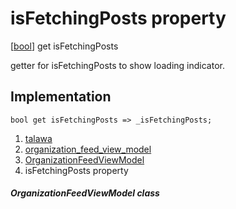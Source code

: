 
<div>

# isFetchingPosts property

</div>



[[bool](https://api.flutter.dev/flutter/dart-core/bool-class.html)]
get isFetchingPosts



getter for isFetchingPosts to show loading indicator.



## Implementation

``` language-dart
bool get isFetchingPosts => _isFetchingPosts;
```








1.  [talawa](../../index.md)
2.  [organization_feed_view_model](../../view_model_after_auth_view_models_feed_view_models_organization_feed_view_model/)
3.  [OrganizationFeedViewModel](../../view_model_after_auth_view_models_feed_view_models_organization_feed_view_model/OrganizationFeedViewModel-class.md)
4.  isFetchingPosts property

##### OrganizationFeedViewModel class







